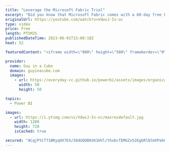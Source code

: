 ```yaml
---
title: "Leverage the Microsoft Fabric Trial"
excerpt: "Did you know that Microsoft Fabric comes with a 60-day free Fabric Capacity trial? Adam shows you how to get it and the reason why you may not be able to use it.  Microsoft Fabric (Preview) trial https://learn.microsoft.com/fabric/get-started/fabric-trial  📢 Become a member: https://guyinacu.be/membership"
originalUrl: https://youtube.com/watch?v=VdwsJ-Ix-oc
type: video
price: Free
length: PT5M2S
publishedDateTime: 2023-06-01T15:00:18Z
heat: 52

featuredContent: "<iframe width=\"800\" height=\"500\" frameborder=\"0\" src=\"https://www.youtube.com/embed/VdwsJ-Ix-oc\" allow=\"accelerometer; autoplay; encrypted-media; gyroscope; picture-in-picture\" allowfullscreen></iframe>"

provider:
  name: Guy in a Cube
  domain: guyinacube.com
  images:
    - url: https://everyday-cc.github.io/powerbi/assets/images/organizations/guyinacube.com-50x50.jpg
      width: 50
      height: 50

topics:
  - Power BI

images:
  - url: https://i.ytimg.com/vi/VdwsJ-Ix-oc/maxresdefault.jpg
    width: 1280
    height: 720
    isCached: true

secured: "ACqjPtCf71BRyq9X7EX/I6dUQOB6SK1HVl/thxbcfEMGZx52EgGRlQlmXPabFTbbuzhMVIChQAFRokIRJ0xlVIo3tiYPoKdwlXMmjZe8S9T9FJ2j2FWzDI5/GCMVTfz4HGRDhR21p9LyTQ4A8nk28MGQMAmaM3SsUf6VE1iNBowQBx7ky2fUABdDMBuK6uXDpL4XgQcfqhg6I7jnXJprq6np1g75YsszKYkg+0We8EXnA9xkBUWFsd0/q67octdvEnGzROYn5qj3VO+E5ZZffBaZP1KEkbVeiX/L2Zysrjf5zLzLpFEu+IZKvcA0Y6htmlKK8REisAL4iMfQQ3ftLv+IHTVXTWkeIF69pSlSHaPztaPtR06p6cde9zJUzidhQTI80ZdmKbEmBuIP2Y6tJzz7rq+XaFlGzAi1mUTqPJs=;pkjdfKJVEjPk7XmJd77LZQ=="
---
```


